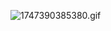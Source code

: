 
![1747390385380.gif](https://github.com/user-attachments/assets/27d7b924-42a6-47a4-bded-efd4754d4250)